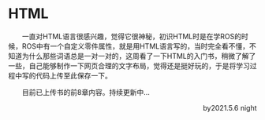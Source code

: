 # HTML
&emsp;&emsp;一直对HTML语言很感兴趣，觉得它很神秘，初识HTML时是在学ROS的时候，ROS中有一个自定义零件属性，就是用HTML语言写的，当时完全看不懂，不知道为什么那些词语总是一对一对的，这周看了一下HTML的入门书，稍微了解了一些，自己能够制作一下网页合理的文字布局，觉得还是挺好玩的，于是将学习过程中写的代码上传至此保存一下。

&emsp;&emsp;目前已上传书的前8章内容。持续更新中...
<p align="right">by2021.5.6 night</p>
